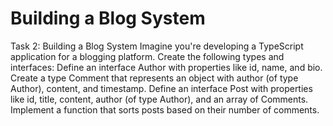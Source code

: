 <h1>Building a Blog System</h1>

Task 2: 
Building a Blog System
Imagine you're developing a TypeScript application for a blogging platform. 
Create the following types and interfaces:
Define an interface Author with properties like id, name, and bio.
Create a type Comment that represents an object with author (of type Author), content, and timestamp.
Define an interface Post with properties like id, title, content, author (of type Author), and an array of Comments.
Implement a function that sorts posts based on their number of comments.

